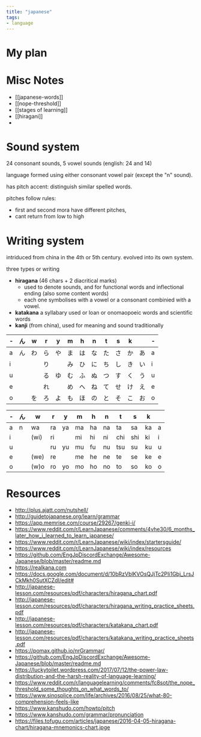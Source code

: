 ```yaml
---
title: "japanese"
tags: 
- language
---
```


# My plan


# Misc Notes
- [[japanese-words]]
- [[nope-threshold]]
- [[stages of learning]]
- [[hiragani]]
- 

# Sound system
24 consonant sounds, 5 vowel sounds (english: 24 and 14)

language formed using either consonant vowel pair (except the "n" sound).

has pitch accent: distinguish similar spelled words. 

pitches follow rules:
- first and second mora have different pitches,
- cant return from low to high

# Writing system
intriduced from china in the 4th or 5th century. evolved into its own system. 

three types or writing
- **hiragana** (46 chars + 2 diacritical marks)
	- used to denote sounds, and for functional words and inflectional ending (also some content words)
	- each one symbolises with a vowel or a consonant combinied with a vowel.
- **katakana** a syllabary used or loan or onomaopoeic words and scientific words
- **kanji** (from china), used for meaning and sound traditionally

| - | ん | w | r | y | m | h | n | t | s | k |   | - |
|---|---|---|---|---|---|---|---|---|---|---|---|---|
| a | ん | わ | ら | や | ま | は | な | た | さ | か | あ | a |
| i |   |   | り |   | み | ひ | に | ち | し | き | い | i |
| u |   |   | る | ゆ | む | ふ | ぬ | つ | す | く | う | u |
| e |   |   | れ |   | め | へ | ね | て | せ | け | え | e |
| o |   | を | ろ | よ | も | ほ | の | と | そ | こ | お | o |

| - | ん | w | r | y | m | h | n | t | s | k | |
|---|---|---|---|---|---|---|---|---|---|---|---|
| a | n    | wa | ra | ya | ma | ha  | na  | ta  | sa | ka | a |
| i | | (wi) | ri |    | mi | hi | ni  | chi | shi | ki | i  |
| u | | |ru   | yu | mu | fu | nu | tsu | su  | ku  | u  |
| e | |(we) | re |    | me | he | ne  | te  | se  | ke | e  |
| o | |(w)o | ro | yo | mo | ho | no  | to  | so  | ko | o  |

# Resources

- http://plus.ajatt.com/nutshell/
- http://guidetojapanese.org/learn/grammar
- https://app.memrise.com/course/29267/genki-i/
- https://www.reddit.com/r/LearnJapanese/comments/4vhe30/6_months_later_how_i_learned_to_learn_japanese/
- https://www.reddit.com/r/LearnJapanese/wiki/index/startersguide/
- https://www.reddit.com/r/LearnJapanese/wiki/index/resources
- https://github.com/EngJpDiscordExchange/Awesome-Japanese/blob/master/readme.md
- https://realkana.com
- https://docs.google.com/document/d/10bRzVblKVOsQJjTc2PIi1Gbj_LrsJCkMkh0SutXCZdI/edit#
- http://japanese-lesson.com/resources/pdf/characters/hiragana_chart.pdf
- http://japanese-lesson.com/resources/pdf/characters/hiragana_writing_practice_sheets.pdf
- http://japanese-lesson.com/resources/pdf/characters/katakana_chart.pdf
- http://japanese-lesson.com/resources/pdf/characters/katakana_writing_practice_sheets.pdf
- https://pomax.github.io/nrGrammar/
- https://github.com/EngJpDiscordExchange/Awesome-Japanese/blob/master/readme.md
- https://luckytoilet.wordpress.com/2017/07/12/the-power-law-distribution-and-the-harsh-reality-of-language-learning/
- https://www.reddit.com/r/languagelearning/comments/fc8sot/the_nope_threshold_some_thoughts_on_what_words_to/
- https://www.sinosplice.com/life/archives/2016/08/25/what-80-comprehension-feels-like
- https://www.kanshudo.com/howto/pitch
- https://www.kanshudo.com/grammar/pronunciation
- https://files.tofugu.com/articles/japanese/2016-04-05-hiragana-chart/hiragana-mnemonics-chart.jpge